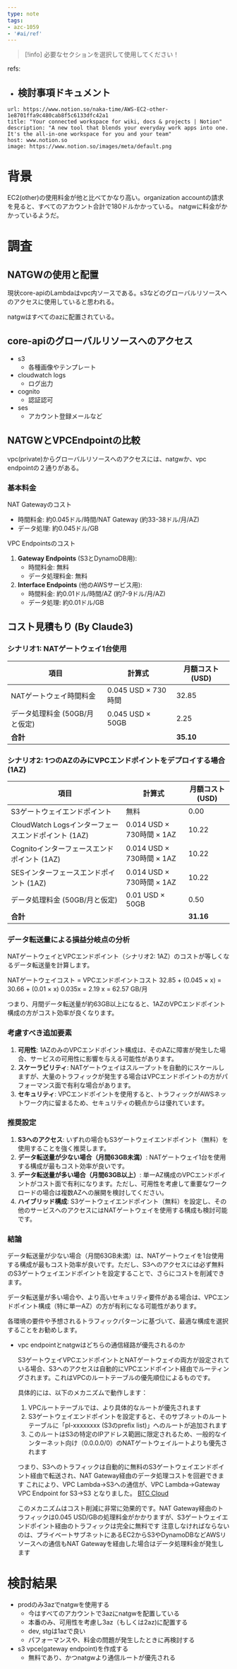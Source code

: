 ```yaml
---
type: note
tags:
- azc-1059
- '#ai/ref'
---
```

> [!info] 必要なセクションを選択して使用してください！


refs:
- 検討事項ドキュメント
	- 
```cardlink
url: https://www.notion.so/naka-time/AWS-EC2-other-1e8701ffa9c480cab8f5c6133dfc42a1
title: "Your connected workspace for wiki, docs & projects | Notion"
description: "A new tool that blends your everyday work apps into one. It's the all-in-one workspace for you and your team"
host: www.notion.so
image: https://www.notion.so/images/meta/default.png
```

# 背景

EC2(other)の使用料金が他と比べてかなり高い。organization accountの請求を見ると、すべてのアカウント合計で180ドルかかっている。
natgwに料金がかかっているようだ。

# 調査

## NATGWの使用と配置

現状core-apiのLambdaはvpc内ソースである。s3などのグローバルリソースへのアクセスに使用していると思われる。

natgwはすべてのazに配置されている。

## core-apiのグローバルリソースへのアクセス

- s3
    - 各種画像やテンプレート
- cloudwatch logs
    - ログ出力
- cognito
    - 認証認可
- ses
    - アカウント登録メールなど

## NATGWとVPCEndpointの比較

vpc(private)からグローバルリソースへのアクセスには、natgwか、vpc endpointの２通りがある。

### 基本料金

NAT Gatewayのコスト

- 時間料金: 約0.045ドル/時間/NAT Gateway (約33-38ドル/月/AZ)
- データ処理: 約0.045ドル/GB

VPC Endpointsのコスト

1. **Gateway Endpoints** (S3とDynamoDB用):
    - 時間料金: 無料
    - データ処理料金: 無料
2. **Interface Endpoints** (他のAWSサービス用):
    - 時間料金: 約0.01ドル/時間/AZ (約7-9ドル/月/AZ)
    - データ処理: 約0.01ドル/GB

## コスト見積もり (By Claude3)

### シナリオ1: NATゲートウェイ1台使用

|項目|計算式|月額コスト (USD)|
|---|---|---|
|NATゲートウェイ時間料金|0.045 USD × 730時間|32.85|
|データ処理料金 (50GB/月と仮定)|0.045 USD × 50GB|2.25|
|**合計**||**35.10**|

### シナリオ2: 1つのAZのみにVPCエンドポイントをデプロイする場合 (1AZ)

| 項目                                   | 計算式                     | 月額コスト (USD) |
| ------------------------------------ | ----------------------- | ----------- |
| S3ゲートウェイエンドポイント                      | 無料                      | 0.00        |
| CloudWatch Logsインターフェースエンドポイント (1AZ) | 0.014 USD × 730時間 × 1AZ | 10.22       |
| Cognitoインターフェースエンドポイント (1AZ)         | 0.014 USD × 730時間 × 1AZ | 10.22       |
| SESインターフェースエンドポイント (1AZ)             | 0.014 USD × 730時間 × 1AZ | 10.22       |
| データ処理料金 (50GB/月と仮定)                  | 0.01 USD × 50GB         | 0.50        |
| **合計**                               |                         | **31.16**   |

### データ転送量による損益分岐点の分析

NATゲートウェイとVPCエンドポイント（シナリオ2: 1AZ）のコストが等しくなるデータ転送量を計算します。

NATゲートウェイコスト = VPCエンドポイントコスト 32.85 + (0.045 × x) = 30.66 + (0.01 × x) 0.035x = 2.19 x = 62.57 GB/月

つまり、月間データ転送量が約63GB以上になると、1AZのVPCエンドポイント構成の方がコスト効率が良くなります。

### 考慮すべき追加要素

1. **可用性**: 1AZのみのVPCエンドポイント構成は、そのAZに障害が発生した場合、サービスの可用性に影響を与える可能性があります。
2. **スケーラビリティ**: NATゲートウェイはスループットを自動的にスケールしますが、大量のトラフィックが発生する場合はVPCエンドポイントの方がパフォーマンス面で有利な場合があります。
3. **セキュリティ**: VPCエンドポイントを使用すると、トラフィックがAWSネットワーク内に留まるため、セキュリティの観点からは優れています。

### 推奨設定

1. **S3へのアクセス**: いずれの場合もS3ゲートウェイエンドポイント（無料）を使用することを強く推奨します。
2. **データ転送量が少ない場合（月間63GB未満）**: NATゲートウェイ1台を使用する構成が最もコスト効率が良いです。
3. **データ転送量が多い場合（月間63GB以上）**: 単一AZ構成のVPCエンドポイントがコスト面で有利になります。ただし、可用性を考慮して重要なワークロードの場合は複数AZへの展開を検討してください。
4. **ハイブリッド構成**: S3ゲートウェイエンドポイント（無料）を設定し、その他のサービスへのアクセスにはNATゲートウェイを使用する構成も検討可能です。

### 結論

データ転送量が少ない場合（月間63GB未満）は、NATゲートウェイを1台使用する構成が最もコスト効率が良いです。ただし、S3へのアクセスには必ず無料のS3ゲートウェイエンドポイントを設定することで、さらにコストを削減できます。

データ転送量が多い場合や、より高いセキュリティ要件がある場合は、VPCエンドポイント構成（特に単一AZ）の方が有利になる可能性があります。

各環境の要件や予想されるトラフィックパターンに基づいて、最適な構成を選択することをお勧めします。

- vpc endpointとnatgwはどちらの通信経路が優先されるのか
    
    S3ゲートウェイVPCエンドポイントとNATゲートウェイの両方が設定されている場合、S3へのアクセスは自動的にVPCエンドポイント経由でルーティングされます。これはVPCのルートテーブルの優先順位によるものです。
    
    具体的には、以下のメカニズムで動作します：
    
    1. VPCルートテーブルでは、より具体的なルートが優先されます
    2. S3ゲートウェイエンドポイントを設定すると、そのサブネットのルートテーブルに「pl-xxxxxxxx (S3のprefix list)」へのルートが追加されます
    3. このルートはS3の特定のIPアドレス範囲に限定されるため、一般的なインターネット向け（0.0.0.0/0）のNATゲートウェイルートよりも優先されます
    
    つまり、S3へのトラフィックは自動的に無料のS3ゲートウェイエンドポイント経由で転送され、NAT Gateway経由のデータ処理コストを回避できます これにより、VPC Lambda→S3への通信が、VPC Lambda→Gateway VPC Endpoint for S3→S3 となりました。 [BTC Cloud](https://cloud.bigtreetc.com/column/gateway-endpoint/)
    
    このメカニズムはコスト削減に非常に効果的です。NAT Gateway経由のトラフィックは0.045 USD/GBの処理料金がかかりますが、S3ゲートウェイエンドポイント経由のトラフィックは完全に無料です 注意しなければならないのは、プライベートサブネットにあるEC2からS3やDynamoDBなどAWSリソースへの通信もNAT Gatewayを経由した場合はデータ処理料金が発生します
    

# 検討結果

- prodのみ3azでnatgwを使用する
    - 今はすべてのアカウントで3azにnatgwを配置している
    - 本番のみ、可用性を考慮し3az（もしくは2az)に配置する
    - dev, stgは1azで良い
    - パフォーマンスや、料金の問題が発生したときに再検討する
- s3 vpce(gateway endpoint)を作成する
    - 無料であり、かつnatgwより通信ルートが優先される


